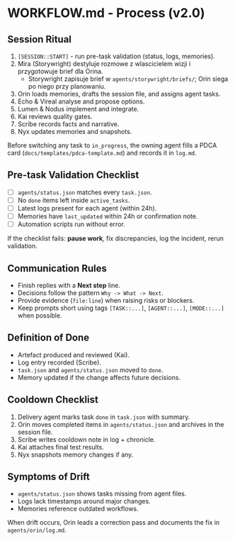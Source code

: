 ﻿# WORKFLOW.md - Process (v2.0)

## Session Ritual
1. `[SESSION::START]` - run pre-task validation (status, logs, memories).
2. Mira (Storywright) destyluje rozmowe z wlascicielem wizji i przygotowuje brief dla Orina.
   - Storywright zapisuje brief w `agents/storywright/briefs/`; Orin siega po niego przy planowaniu.
3. Orin loads memories, drafts the session file, and assigns agent tasks.
4. Echo & Vireal analyse and propose options.
5. Lumen & Nodus implement and integrate.
6. Kai reviews quality gates.
7. Scribe records facts and narrative.
8. Nyx updates memories and snapshots.

Before switching any task to `in_progress`, the owning agent fills a PDCA card (`docs/templates/pdca-template.md`) and records it in `log.md`.

## Pre-task Validation Checklist
- [ ] `agents/status.json` matches every `task.json`.
- [ ] No `done` items left inside `active_tasks`.
- [ ] Latest logs present for each agent (within 24h).
- [ ] Memories have `last_updated` within 24h or confirmation note.
- [ ] Automation scripts run without error.

If the checklist fails: **pause work**, fix discrepancies, log the incident, rerun validation.

## Communication Rules
- Finish replies with a **Next step** line.
- Decisions follow the pattern `Why -> What -> Next`.
- Provide evidence (`file:line`) when raising risks or blockers.
- Keep prompts short using tags `[TASK::...]`, `[AGENT::...]`, `[MODE::...]` when possible.

## Definition of Done
- Artefact produced and reviewed (Kai).
- Log entry recorded (Scribe).
- `task.json` and `agents/status.json` moved to `done`.
- Memory updated if the change affects future decisions.

## Cooldown Checklist
1. Delivery agent marks task `done` in `task.json` with summary.
2. Orin moves completed items in `agents/status.json` and archives in the session file.
3. Scribe writes cooldown note in log + chronicle.
4. Kai attaches final test results.
5. Nyx snapshots memory changes if any.

## Symptoms of Drift
- `agents/status.json` shows tasks missing from agent files.
- Logs lack timestamps around major changes.
- Memories reference outdated workflows.

When drift occurs, Orin leads a correction pass and documents the fix in `agents/orin/log.md`.
